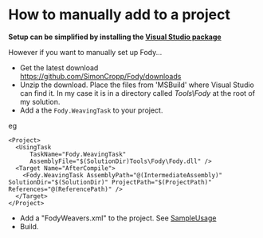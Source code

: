 # How to manually add to a project

**Setup can be simplified by installing the [Visual Studio package](http://visualstudiogallery.msdn.microsoft.com/074a2a26-d034-46f1-8fe1-0da97265eb7a)**


However if you want to manually set up Fody...

  * Get the latest download https://github.com/SimonCropp/Fody/downloads
  * Unzip the download. Place the files from 'MSBuild' where Visual Studio can find it. In my case it is in a directory called _Tools\Fody_ at the root of my solution. 
  * Add a the `Fody.WeavingTask` to your project.
  
  eg
  
    <Project>     
      <UsingTask 
          TaskName="Fody.WeavingTask"
          AssemblyFile="$(SolutionDir)Tools\Fody\Fody.dll" />
      <Target Name="AfterCompile">
        <Fody.WeavingTask AssemblyPath="@(IntermediateAssembly)" SolutionDir="$(SolutionDir)" ProjectPath="$(ProjectPath)" References="@(ReferencePath)" />
      </Target>
    </Project>
  
  * Add a "FodyWeavers.xml" to the project. See [SampleUsage](wiki/SampleUsage)
  * Build. 